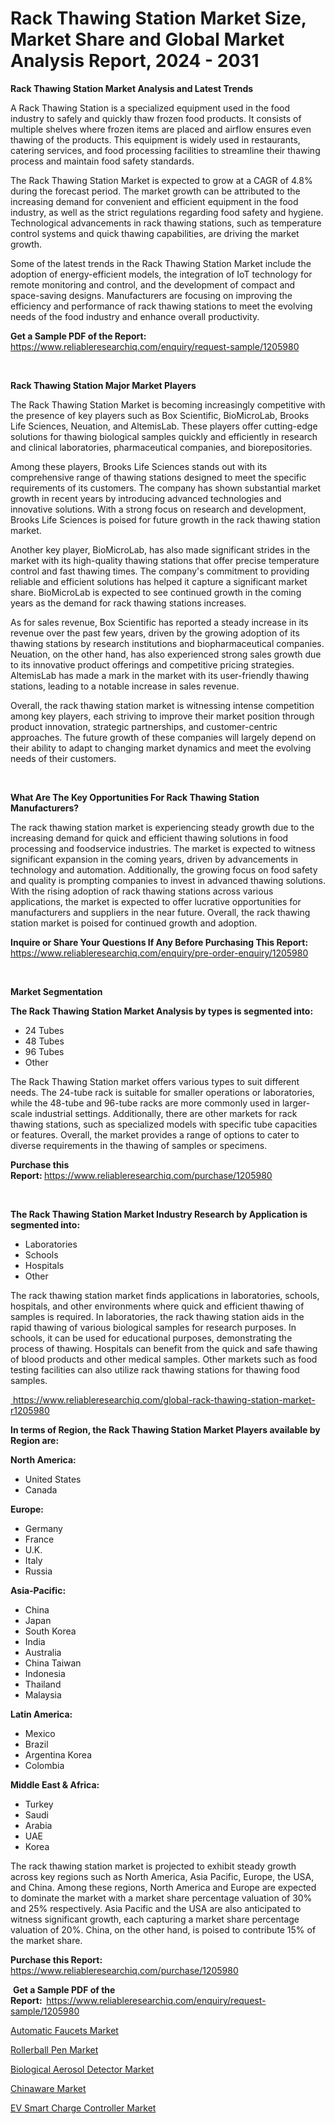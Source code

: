 <p><h1>Rack Thawing Station Market Size, Market Share and Global Market Analysis Report, 2024 - 2031</h1></p><p><strong>Rack Thawing Station Market Analysis and Latest Trends</strong></p>
<p><p>A Rack Thawing Station is a specialized equipment used in the food industry to safely and quickly thaw frozen food products. It consists of multiple shelves where frozen items are placed and airflow ensures even thawing of the products. This equipment is widely used in restaurants, catering services, and food processing facilities to streamline their thawing process and maintain food safety standards.</p><p>The Rack Thawing Station Market is expected to grow at a CAGR of 4.8% during the forecast period. The market growth can be attributed to the increasing demand for convenient and efficient equipment in the food industry, as well as the strict regulations regarding food safety and hygiene. Technological advancements in rack thawing stations, such as temperature control systems and quick thawing capabilities, are driving the market growth.</p><p>Some of the latest trends in the Rack Thawing Station Market include the adoption of energy-efficient models, the integration of IoT technology for remote monitoring and control, and the development of compact and space-saving designs. Manufacturers are focusing on improving the efficiency and performance of rack thawing stations to meet the evolving needs of the food industry and enhance overall productivity.</p></p>
<p><strong>Get a Sample PDF of the Report:&nbsp;</strong> <a href="https://www.reliableresearchiq.com/enquiry/request-sample/1205980">https://www.reliableresearchiq.com/enquiry/request-sample/1205980</a></p>
<p>&nbsp;</p>
<p><strong>Rack Thawing Station Major Market Players</strong></p>
<p><p>The Rack Thawing Station Market is becoming increasingly competitive with the presence of key players such as Box Scientific, BioMicroLab, Brooks Life Sciences, Neuation, and AltemisLab. These players offer cutting-edge solutions for thawing biological samples quickly and efficiently in research and clinical laboratories, pharmaceutical companies, and biorepositories.</p><p>Among these players, Brooks Life Sciences stands out with its comprehensive range of thawing stations designed to meet the specific requirements of its customers. The company has shown substantial market growth in recent years by introducing advanced technologies and innovative solutions. With a strong focus on research and development, Brooks Life Sciences is poised for future growth in the rack thawing station market.</p><p>Another key player, BioMicroLab, has also made significant strides in the market with its high-quality thawing stations that offer precise temperature control and fast thawing times. The company's commitment to providing reliable and efficient solutions has helped it capture a significant market share. BioMicroLab is expected to see continued growth in the coming years as the demand for rack thawing stations increases.</p><p>As for sales revenue, Box Scientific has reported a steady increase in its revenue over the past few years, driven by the growing adoption of its thawing stations by research institutions and biopharmaceutical companies. Neuation, on the other hand, has also experienced strong sales growth due to its innovative product offerings and competitive pricing strategies. AltemisLab has made a mark in the market with its user-friendly thawing stations, leading to a notable increase in sales revenue.</p><p>Overall, the rack thawing station market is witnessing intense competition among key players, each striving to improve their market position through product innovation, strategic partnerships, and customer-centric approaches. The future growth of these companies will largely depend on their ability to adapt to changing market dynamics and meet the evolving needs of their customers.</p></p>
<p>&nbsp;</p>
<p><strong>What Are The Key Opportunities For Rack Thawing Station Manufacturers?</strong></p>
<p><p>The rack thawing station market is experiencing steady growth due to the increasing demand for quick and efficient thawing solutions in food processing and foodservice industries. The market is expected to witness significant expansion in the coming years, driven by advancements in technology and automation. Additionally, the growing focus on food safety and quality is prompting companies to invest in advanced thawing solutions. With the rising adoption of rack thawing stations across various applications, the market is expected to offer lucrative opportunities for manufacturers and suppliers in the near future. Overall, the rack thawing station market is poised for continued growth and adoption.</p></p>
<p><strong>Inquire or Share Your Questions If Any Before Purchasing This Report:</strong> <a href="https://www.reliableresearchiq.com/enquiry/pre-order-enquiry/1205980">https://www.reliableresearchiq.com/enquiry/pre-order-enquiry/1205980</a></p>
<p>&nbsp;</p>
<p><strong>Market Segmentation</strong></p>
<p><strong>The Rack Thawing Station Market Analysis by types is segmented into:</strong></p>
<p><ul><li>24 Tubes</li><li>48 Tubes</li><li>96 Tubes</li><li>Other</li></ul></p>
<p><p>The Rack Thawing Station market offers various types to suit different needs. The 24-tube rack is suitable for smaller operations or laboratories, while the 48-tube and 96-tube racks are more commonly used in larger-scale industrial settings. Additionally, there are other markets for rack thawing stations, such as specialized models with specific tube capacities or features. Overall, the market provides a range of options to cater to diverse requirements in the thawing of samples or specimens.</p></p>
<p><strong>Purchase this Report:&nbsp;</strong><a href="https://www.reliableresearchiq.com/purchase/1205980">https://www.reliableresearchiq.com/purchase/1205980</a></p>
<p>&nbsp;</p>
<p><strong>The Rack Thawing Station Market Industry Research by Application is segmented into:</strong></p>
<p><ul><li>Laboratories</li><li>Schools</li><li>Hospitals</li><li>Other</li></ul></p>
<p><p>The rack thawing station market finds applications in laboratories, schools, hospitals, and other environments where quick and efficient thawing of samples is required. In laboratories, the rack thawing station aids in the rapid thawing of various biological samples for research purposes. In schools, it can be used for educational purposes, demonstrating the process of thawing. Hospitals can benefit from the quick and safe thawing of blood products and other medical samples. Other markets such as food testing facilities can also utilize rack thawing stations for thawing food samples.</p></p>
<p><a href="https://www.reliableresearchiq.com/global-rack-thawing-station-market-r1205980">&nbsp;https://www.reliableresearchiq.com/global-rack-thawing-station-market-r1205980</a></p>
<p><strong>In terms of Region, the Rack Thawing Station Market Players available by Region are:</strong></p>
<p>
    <p> <strong> North America: </strong>
        <ul>
            <li>United States</li>
            <li>Canada</li>
        </ul>
        </p> 
    <p> <strong> Europe: </strong>
        <ul>
            <li>Germany</li>
            <li>France</li>
            <li>U.K.</li>
            <li>Italy</li>
            <li>Russia</li>
        </ul>
        </p> 
    <p> <strong> Asia-Pacific: </strong>
        <ul>
            <li>China</li>
            <li>Japan</li>
            <li>South Korea</li>
            <li>India</li>
            <li>Australia</li>
            <li>China Taiwan</li>
            <li>Indonesia</li>
            <li>Thailand</li>
            <li>Malaysia</li>
        </ul>
        </p> 
    <p> <strong> Latin America: </strong>
        <ul>
            <li>Mexico</li>
            <li>Brazil</li>
            <li>Argentina Korea</li>
            <li>Colombia</li>
        </ul>
        </p> 
    <p> <strong> Middle East & Africa: </strong>
        <ul>
            <li>Turkey</li>
            <li>Saudi</li>
            <li>Arabia</li>
            <li>UAE</li>
            <li>Korea</li>
        </ul>
    </p>
    </p>
<p><p>The rack thawing station market is projected to exhibit steady growth across key regions such as North America, Asia Pacific, Europe, the USA, and China. Among these regions, North America and Europe are expected to dominate the market with a market share percentage valuation of 30% and 25% respectively. Asia Pacific and the USA are also anticipated to witness significant growth, each capturing a market share percentage valuation of 20%. China, on the other hand, is poised to contribute 15% of the market share.</p></p>
<p><strong>Purchase this Report: </strong><a href="https://www.reliableresearchiq.com/purchase/1205980">https://www.reliableresearchiq.com/purchase/1205980</a></p>
<p>&nbsp;<strong>Get a Sample PDF of the Report:&nbsp;&nbsp;</strong><a href="https://www.reliableresearchiq.com/enquiry/request-sample/1205980">https://www.reliableresearchiq.com/enquiry/request-sample/1205980</a></p>
<p><strong></strong></p>
<p><p><a href="https://medium.com/@sura.dutkadut/automatic-faucets-market-forecasts-market-trends-and-impact-analysis-2024-2031-8f4e2efc0df9">Automatic Faucets Market</a></p><p><a href="https://medium.com/@brayannolanii/rollerball-pen-market-investigation-industry-evolution-and-forecast-till-2031-689f6b1ad7b3">Rollerball Pen Market</a></p><p><a href="https://github.com/Paul14Anderson63/Market-Research-Report-List-5/blob/main/biological-aerosol-detector-market.md">Biological Aerosol Detector Market</a></p><p><a href="https://medium.com/@cpierre31945/insights-into-the-chinaware-market-market-players-market-size-geographical-regions-and-forecast-0d3fe7a2d34f">Chinaware Market</a></p><p><a href="https://github.com/guneycigdem35/Market-Research-Report-List-4/blob/main/ev-smart-charge-controller-market.md">EV Smart Charge Controller Market</a></p></p>